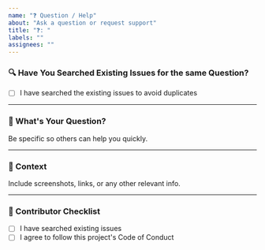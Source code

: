 ```yaml
---
name: "❓ Question / Help"
about: "Ask a question or request support"
title: "❓: "
labels: ""
assignees: ""
---
```


### 🔍 Have You Searched Existing Issues for the same Question?

- [ ] I have searched the existing issues to avoid duplicates

---

### 🧠 What's Your Question?

Be specific so others can help you quickly.

---

### 📘 Context

Include screenshots, links, or any other relevant info.

---

### 🙌 Contributor Checklist

- [ ] I have searched existing issues
- [ ] I agree to follow this project's Code of Conduct
